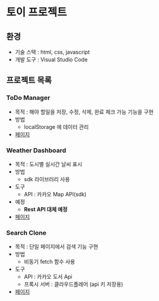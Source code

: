 # 토이 프로젝트
## 환경
- 기술 스택 : html, css, javascript
- 개발 도구 : Visual Studio Code

## 프로젝트 목록
### ToDo Manager
- 목적 : 해야 할일을 저장, 수정, 삭제, 완료 체크 가능 기능을 구현
- 방법
    - localStorage 에 데이터 관리
- [페이지](./ToDo/)
### Weather Dashboard
- 목적 : 도시별 실시간 날씨 표시
- 방법
    - sdk 라이브러리 사용
- 도구
    - API : 카카오 Map API(sdk)
- 예정
    - **Rest API 대체 예정**
- [페이지](./Weather/)
### Search Clone
- 목적 : 단일 페이지에서 검색 기능 구현
- 방법
    - 비동기 fetch 함수 사용
- 도구
    - API : 카카오 도서 Api
    - 프록시 서버 : 클라우드플레어 (api 키 저장용)
- [페이지](./Search/)
